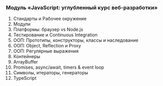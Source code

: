 ### Модуль «JavaScript: углубленный курс веб-разработки»
1. Стандарты и Рабочее окружение
2. Модули
3. Платформы: браузер vs Node.js
4. Тестирование и Continuous Integration
5. ООП: Прототипы, конструкторы, классы и наследование
6. ООП: Object, Reflection и Proxy
7. ООП: Регулярные выражения
8. Контейнеры
9. ArrayBuffer
10. Promises, async/await, timers & event loop
11. Символы, итераторы, генераторы
12. TypeScript